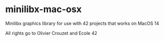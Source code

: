 # minilibx-mac-osx
Minilibx graphics library for use with 42 projects that works on MacOS 14

All rights go to Olivier Crouzet and Ecole 42
